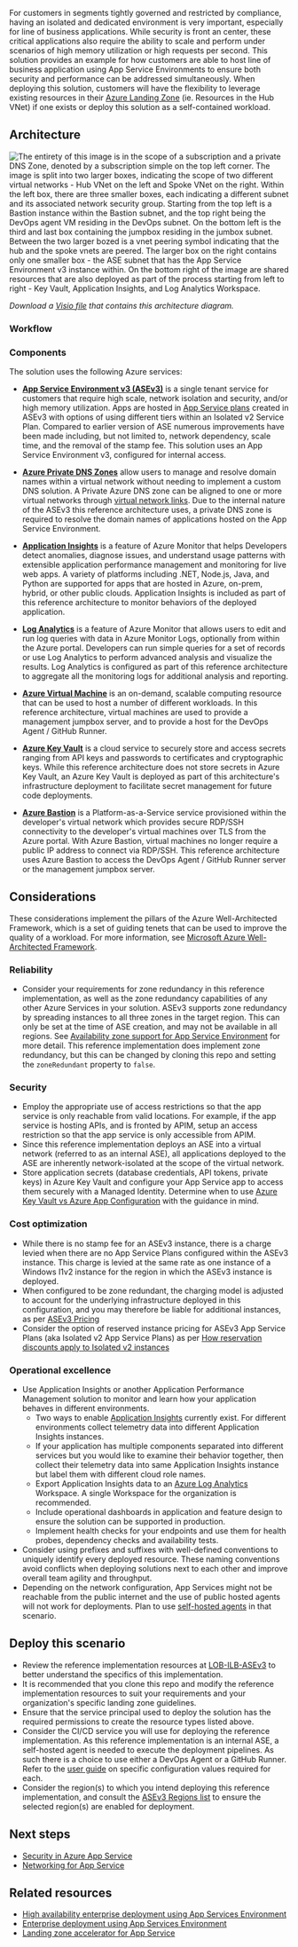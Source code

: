 For customers in segments tightly governed and restricted by compliance, having an isolated and dedicated environment is very important, especially for line of business applications. While security is front an center, these critical applications also require the ability to scale and perform under scenarios of high memory utilization or high requests per second. This solution provides an example for how customers are able to host line of business application using App Service Environments to ensure both security and performance can be addressed simultaneously. When deploying this solution, customers will have the flexibility to leverage existing resources in their [Azure Landing Zone](/azure/cloud-adoption-framework/ready/landing-zone/) (ie. Resources in the Hub VNet) if one exists or deploy this solution as a self-contained workload. 

## Architecture

![The entirety of this image is in the scope of a subscription and a private DNS Zone, denoted by a subscription simple on the top left corner. The image is split into two larger boxes, indicating the scope of two different virtual networks - Hub VNet on the left and Spoke VNet on the right. Within the left box, there are three smaller boxes, each indicating a different subnet and its associated network security group. Starting from the top left is a Bastion instance within the Bastion subnet, and the top right being the DevOps agent VM residing in the DevOps subnet. On the bottom left is the third and last box containing the jumpbox residing in the jumbox subnet. Between the two larger bozed is a vnet peering symbol indicating that the hub and the spoke vnets are peered. The larger box on the right contains only one smaller box - the ASE subnet that has the App Service Environment v3 instance within. On the bottom right of the image are shared resources that are also deployed as part of the process starting from left to right - Key Vault, Application Insights, and Log Analytics Workspace.](./media/architecture-line-of-business-internal-app-service-environment-v3.png)

_Download a [Visio file](https://arch-center.azureedge.net/architecture.vsdx) that contains this architecture diagram._

### Workflow

### Components

The solution uses the following Azure services:

- **[App Service Environment v3 (ASEv3)](/azure/app-service/environment/overview)** is a single tenant  service for customers that require high scale, network isolation and security, and/or high memory utilization. Apps are hosted in [App Service plans](/azure/app-service/overview-hosting-plans) created in ASEv3 with options of using different tiers within an Isolated v2 Service Plan. Compared to earlier version of ASE numerous improvements have been made including, but not limited to, network dependency, scale time, and the removal of the stamp fee. This solution uses an App Service Environment v3, configured for internal access. 
  
 - **[Azure Private DNS Zones](/azure/dns/private-dns-privatednszone)** allow users to manage and resolve domain names within a virtual network without needing to implement a custom DNS solution. A Private Azure DNS zone can be aligned to one or more virtual networks through [virtual network links](/azure/dns/private-dns-virtual-network-links). Due to the internal nature of the ASEv3 this reference architecture uses, a private DNS zone is required to resolve the domain names of applications hosted on the App Service Environment.

- **[Application Insights](/azure/azure-monitor/app/app-insights-overview)** is a feature of Azure Monitor that helps Developers detect anomalies, diagnose issues, and understand usage patterns with extensible application performance management and monitoring for live web apps. A variety of platforms including .NET, Node.js, Java, and Python are supported for apps that are hosted in Azure, on-prem, hybrid, or other public clouds. Application Insights is included as part of this reference architecture to monitor behaviors of the deployed application.

- **[Log Analytics](/azure/azure-monitor/logs/log-analytics-overview)** is a feature of Azure Monitor that allows users to edit and run log queries with data in Azure Monitor Logs, optionally from within the Azure portal. Developers can run simple queries for a set of records or use Log Analytics to perform advanced analysis and visualize the results. Log Analytics is configured as part of this reference architecture to aggregate all the monitoring logs for additional analysis and reporting.

- **[Azure Virtual Machine](/azure/virtual-machines/windows/overview)** is an on-demand, scalable computing resource that can be used to host a number of different workloads. In this reference architecture, virtual machines are used to provide a management jumpbox server, and to provide a host for the DevOps Agent / GitHub Runner. 

- **[Azure Key Vault](/azure/key-vault/general/basic-concepts)** is a cloud service to securely store and access secrets ranging from API keys and passwords to certificates and cryptographic keys. While this reference architecture does not store secrets in Azure Key Vault, an Azure Key Vault is deployed as part of this architecture's infrastructure deployment to facilitate secret management for future code deployments. 

- **[Azure Bastion](/azure/bastion/bastion-overview)** is a Platform-as-a-Service service provisioned within the developer's virtual network which provides secure RDP/SSH connectivity to the developer's virtual machines over TLS from the Azure portal. With Azure Bastion, virtual machines no longer require a public IP address to connect via RDP/SSH. This reference architecture uses Azure Bastion to access the DevOps Agent / GitHub Runner server or the management jumpbox server. 

## Considerations

These considerations implement the pillars of the Azure Well-Architected Framework, which is a set of guiding tenets that can be used to improve the quality of a workload. For more information, see [Microsoft Azure Well-Architected Framework](/azure/architecture/framework).


### Reliability

- Consider your requirements for zone redundancy in this reference implementation, as well as the zone redundancy capabilities of any other Azure Services in your solution. ASEv3 supports zone redundancy by spreading instances to all three zones in the target region. This can only be set at the time of ASE creation, and may not be available in all regions. See [Availability zone support for App Service Environment](/azure/app-service/environment/overview-zone-redundancy) for more detail. This reference implementation does implement  zone redundancy, but this can be changed by cloning this repo and setting the `zoneRedundant` property to `false`.

### Security

- Employ the appropriate use of access restrictions so that the app service is only reachable from valid locations. For example, if the app service is hosting APIs, and is fronted by APIM, setup an access restriction so that the app service is only accessible from APIM.
- Since this reference implementation deploys an ASE into a virtual network (referred to as an internal ASE), all applications deployed to the ASE are inherently network-isolated at the scope of the virtual network.
- Store application secrets (database credentials, API tokens, private keys) in Azure Key Vault and configure your App Service app to access them securely with a Managed Identity. Determine when to use [Azure Key Vault vs Azure App Configuration](/azure/architecture/solution-ideas/articles/appconfig-key-vault) with the guidance in mind.

### Cost optimization

- While there is no stamp fee for an ASEv3 instance, there is a charge levied when there are no App Service Plans configured within the ASEv3 instance. This charge is levied at the same rate as one instance of a Windows I1v2 instance for the region in which the ASEv3 instance is deployed.
- When configured to be zone redundant, the charging model is adjusted to account for the underlying infrastructure deployed in this configuration, and you may therefore be liable for additional instances, as per [ASEv3 Pricing](/azure/app-service/environment/overview#pricing)
- Consider the option of reserved instance pricing for ASEv3 App Service Plans (aka Isolated v2 App Service Plans) as per [How reservation discounts apply to Isolated v2 instances](/azure/cost-management-billing/reservations/reservation-discount-app-service#how-reservation-discounts-apply-to-isolated-v2-instances)

### Operational excellence

- Use Application Insights or another Application Performance Management solution to monitor and learn how your application behaves in different environments.
    - Two ways to enable [Application Insights](/azure/azure-monitor/app/app-insights-overview) currently exist.
For different environments collect telemetry data into different Application Insights instances.
    - If your application has multiple components separated into different services but you would like to examine their behavior together, then collect their telemetry data into same Application Insights instance but label them with different cloud role names.
    - Export Application Insights data to an [Azure Log Analytics](/azure/azure-monitor/logs/log-analytics-overview) Workspace. A single Workspace for the organization is recommended.
    - Include operational dashboards in application and feature design to ensure the solution can be supported in production.
    - Implement health checks for your endpoints and use them for health probes, dependency checks and availability tests.
- Consider using prefixes and suffixes with well-defined conventions to uniquely identify every deployed resource. These naming conventions avoid conflicts when deploying solutions next to each other and improve overall team agility and throughput.
- Depending on the network configuration, App Services might not be reachable from the public internet and the use of public hosted agents will not work for deployments. Plan to use [self-hosted agents](https://azure.github.io/AppService/2021/01/04/deploying-to-network-secured-sites.html) in that scenario.


## Deploy this scenario

- Review the reference implementation resources at [LOB-ILB-ASEv3](https://github.com/Azure/appservice-landing-zone-accelerator/tree/docs-update/docs) to better understand the specifics of this implementation.
- It is recommended that you clone this repo and modify the reference implementation resources to suit your requirements and your organization's specific landing zone guidelines.
- Ensure that the service principal used to deploy the solution has the required permissions to create the resource types listed above.
- Consider the CI/CD service you will use for deploying the reference implementation. As this reference implementation is an internal ASE, a self-hosted agent is needed to execute the deployment pipelines.  As such there is a choice to use either a DevOps Agent or a GitHub Runner. Refer to the [user guide](https://github.com/Azure/appservice-landing-zone-accelerator/tree/docs-update/docs) on specific configuration values required for each.
- Consider the region(s) to which you intend deploying this reference implementation, and consult the [ASEv3 Regions list](/azure/app-service/environment/overview#regions) to ensure the selected region(s) are enabled for deployment.


## Next steps

* [Security in Azure App Service](/azure/app-service/overview-security)
* [Networking for App Service](/azure/app-service/networking-features)

## Related resources

* [High availability enterprise deployment using App Services Environment](docs/reference-architectures/enterprise-integration/ase-high-availability-deployment.yml)
* [Enterprise deployment using App Services Environment](docs/reference-architectures/enterprise-integration/ase-standard-deployment.yml)
* [Landing zone accelerator for App Service](/azure/cloud-adoption-framework/scenarios/app-platform/app-services/landing-zone-accelerator)